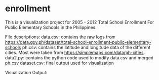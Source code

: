 # enrollment
This is a visualization project for 2005 - 2012 Total School Enrollment For Public Elementary Schools in the Philippines

File descriptions:
data.csv: contains the raw logs from  https://data.gov.ph/dataset/total-school-enrollment-public-elementary-schools
ph.csv: contains the latitude and longitude data of the different cities. Most were taken from https://simplemaps.com/data/ph-cities.
data2.py: contains the python code used to modify data.csv and merged ph.csv
dataset.csv: final output used for visualization

Visualization Output: 
